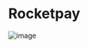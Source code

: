 # Rocketpay
![image](https://user-images.githubusercontent.com/47321783/196984668-446f1faf-e878-4a3f-a949-ebb94e2ed018.png)
